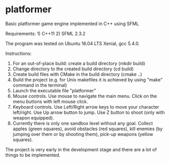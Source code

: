 # platformer
Basic platformer game engine implemented in C++ using SFML

Requirements: 
    1) C++11 
    2) SFML 2.3.2
    
The program was tested on Ubuntu 16.04 LTS Xenial, gcc 5.4.0.

Instructions:
1) For an out-of-place build: create a build directory (mkdir build)
2) Change directory to the created build directory (cd build)
3) Create build files with CMake in the build directory (cmake ..)
4) Build the project (e.g. for Unix makefiles it is achieved by using "make" command in the terminal)
5) Launch the executable file "platformer"
6) Mouse controls. Use mouse to navigate the main menu. Click on the menu buttons with left mouse click.
7) Keyboard controls. Use Left/Right arrow keys to move your character left/right. 
    Use Up arrow button to jump. Use Z button to shoot (only with weapon equipped).
8) Currently there is only one sandbox level without any goal. Collect apples (green squares), avoid obstacles (red squares), kill enemies (by jumping over them or by shooting them), pick-up weapons (yellow squares).


The project is very early in the development stage and there are a lot of things to be implemented.
